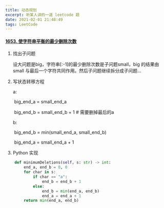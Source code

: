 ```yaml
---
title: 动态规划
excerpt: 听某人讲的一道 leetcode 题
date: 2021-02-01 21:48:49
tags: LeetCode
---
```


#### [1653. 使字符串平衡的最少删除次数](https://leetcode-cn.com/problems/minimum-deletions-to-make-string-balanced/)

1. 找出子问题

   设大问题是big，字符串[:-1]的最少删除次数是子问题small，big 的结果由small 与最后一个字符共同作用。然后子问题继续拆分成子问题...

2. 写状态转移方程

   a:

   ​	big_end_a = small_end_a

   ​	big_end_b = small_end_b + 1    # 需要删掉最后的a

   b:

   ​	big_end_b = min(small_end_a, small_end_b)

   ​	big_end_a = small_end_a + 1

   

3. Python 实现
```python
    def minimumDeletions(self, s: str) -> int:
        end_a, end_b = 0, 0
        for char in s:
            if char == "a":
                end_b = end_b + 1
            else:
                end_b = min(end_a, end_b)
                end_a = end_a + 1
        return min(end_a, end_b)

```